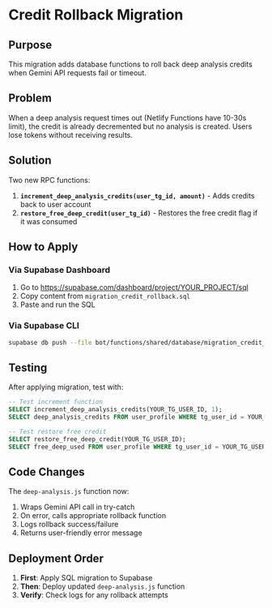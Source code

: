 # Credit Rollback Migration

## Purpose
This migration adds database functions to roll back deep analysis credits when Gemini API requests fail or timeout.

## Problem
When a deep analysis request times out (Netlify Functions have 10-30s limit), the credit is already decremented but no analysis is created. Users lose tokens without receiving results.

## Solution
Two new RPC functions:

1. **`increment_deep_analysis_credits(user_tg_id, amount)`** - Adds credits back to user account
2. **`restore_free_deep_credit(user_tg_id)`** - Restores the free credit flag if it was consumed

## How to Apply

### Via Supabase Dashboard
1. Go to https://supabase.com/dashboard/project/YOUR_PROJECT/sql
2. Copy content from `migration_credit_rollback.sql`
3. Paste and run the SQL

### Via Supabase CLI
```bash
supabase db push --file bot/functions/shared/database/migration_credit_rollback.sql
```

## Testing

After applying migration, test with:

```sql
-- Test increment function
SELECT increment_deep_analysis_credits(YOUR_TG_USER_ID, 1);
SELECT deep_analysis_credits FROM user_profile WHERE tg_user_id = YOUR_TG_USER_ID;

-- Test restore free credit
SELECT restore_free_deep_credit(YOUR_TG_USER_ID);
SELECT free_deep_used FROM user_profile WHERE tg_user_id = YOUR_TG_USER_ID;
```

## Code Changes
The `deep-analysis.js` function now:
1. Wraps Gemini API call in try-catch
2. On error, calls appropriate rollback function
3. Logs rollback success/failure
4. Returns user-friendly error message

## Deployment Order
1. **First**: Apply SQL migration to Supabase
2. **Then**: Deploy updated `deep-analysis.js` function
3. **Verify**: Check logs for any rollback attempts

